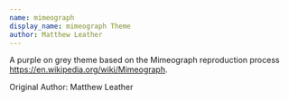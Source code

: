 ```yaml
---
name: mimeograph
display_name: mimeograph Theme
author: Matthew Leather
---
```

A purple on grey theme based on the Mimeograph reproduction process https://en.wikipedia.org/wiki/Mimeograph.

Original Author: Matthew Leather
